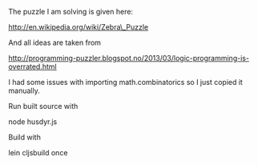 The puzzle I am solving is given here:

http://en.wikipedia.org/wiki/Zebra\_Puzzle

And all ideas are taken from 

http://programming-puzzler.blogspot.no/2013/03/logic-programming-is-overrated.html


I had some issues with importing math.combinatorics so I just copied it manually.


Run built source with 

node husdyr.js


Build with

lein cljsbuild once
